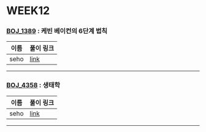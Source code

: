 # WEEK12

### [BOJ_1389](https://boj.kr/1389) : 케빈 베이컨의 6단계 법칙

|이름|풀이 링크|
|--|--|
|seho| [link](BOJ1389/seho.py)
---


### [BOJ_4358](https://boj.kr/4358) : 생태학

|이름|풀이 링크|
|--|--|
|seho| [link](BOJ4358/seho.py)
---
